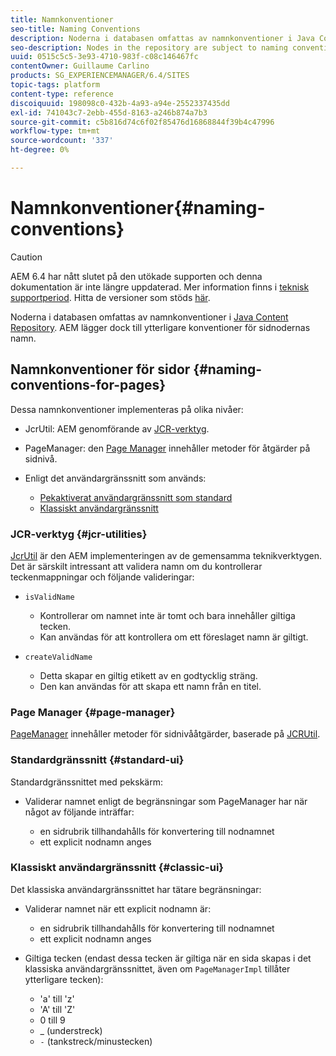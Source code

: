 ```yaml
---
title: Namnkonventioner
seo-title: Naming Conventions
description: Noderna i databasen omfattas av namnkonventioner i Java Content Repository
seo-description: Nodes in the repository are subject to naming conventions of the Java Content Repository
uuid: 0515c5c5-3e93-4710-983f-c08c146467fc
contentOwner: Guillaume Carlino
products: SG_EXPERIENCEMANAGER/6.4/SITES
topic-tags: platform
content-type: reference
discoiquuid: 198098c0-432b-4a93-a94e-2552337435dd
exl-id: 741043c7-2ebb-455d-8163-a246b874a7b3
source-git-commit: c5b816d74c6f02f85476d16868844f39b4c47996
workflow-type: tm+mt
source-wordcount: '337'
ht-degree: 0%

---
```


# Namnkonventioner{#naming-conventions}

>[!CAUTION]
>
>AEM 6.4 har nått slutet på den utökade supporten och denna dokumentation är inte längre uppdaterad. Mer information finns i [teknisk supportperiod](https://helpx.adobe.com/support/programs/eol-matrix.html). Hitta de versioner som stöds [här](https://experienceleague.adobe.com/docs/).

Noderna i databasen omfattas av namnkonventioner i [Java Content Repository](/help/sites-developing/the-basics.md#java-content-repository). AEM lägger dock till ytterligare konventioner för sidnodernas namn.

## Namnkonventioner för sidor {#naming-conventions-for-pages}

Dessa namnkonventioner implementeras på olika nivåer:

* JcrUtil: AEM genomförande av [JCR-verktyg](#jcr-utilities).
* PageManager: den [Page Manager](#page-manager) innehåller metoder för åtgärder på sidnivå.
* Enligt det användargränssnitt som används:

   * [Pekaktiverat användargränssnitt som standard](#standard-ui)
   * [Klassiskt användargränssnitt](#classic-ui)

### JCR-verktyg {#jcr-utilities}

[JcrUtil](https://helpx.adobe.com/experience-manager/6-4/sites/developing/using/reference-materials/javadoc/index.html?com/day/cq/commons/jcr/JcrUtil.html) är den AEM implementeringen av de gemensamma teknikverktygen. Det är särskilt intressant att validera namn om du kontrollerar teckenmappningar och följande valideringar:

* `isValidName`

   * Kontrollerar om namnet inte är tomt och bara innehåller giltiga tecken.
   * Kan användas för att kontrollera om ett föreslaget namn är giltigt.

* `createValidName`

   * Detta skapar en giltig etikett av en godtycklig sträng.
   * Den kan användas för att skapa ett namn från en titel.

### Page Manager {#page-manager}

[PageManager](https://helpx.adobe.com/experience-manager/6-4/sites/developing/using/reference-materials/javadoc/com/day/cq/wcm/api/PageManager.html) innehåller metoder för sidnivååtgärder, baserade på [JCRUtil](#jcr-utilities).

### Standardgränssnitt {#standard-ui}

Standardgränssnittet med pekskärm:

* Validerar namnet enligt de begränsningar som PageManager har när något av följande inträffar:

   * en sidrubrik tillhandahålls för konvertering till nodnamnet
   * ett explicit nodnamn anges

### Klassiskt användargränssnitt {#classic-ui}

Det klassiska användargränssnittet har tätare begränsningar:

* Validerar namnet när ett explicit nodnamn är:

   * en sidrubrik tillhandahålls för konvertering till nodnamnet
   * ett explicit nodnamn anges

* Giltiga tecken (endast dessa tecken är giltiga när en sida skapas i det klassiska användargränssnittet, även om `PageManagerImpl` tillåter ytterligare tecken):

   * &#39;a&#39; till &#39;z&#39;
   * &#39;A&#39; till &#39;Z&#39;
   * 0 till 9
   * _ (understreck)
   * `-` (tankstreck/minustecken)
